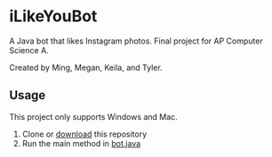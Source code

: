 # iLikeYouBot
A Java bot that likes Instagram photos. Final project for AP Computer Science A.

Created by Ming, Megan, Keila, and Tyler.

## Usage
This project only supports Windows and Mac.

1. Clone or [download](https://github.com/evilpegasus/iLikeYouBot/archive/master.zip) this repository
2. Run the main method in [bot.java](bot.java)